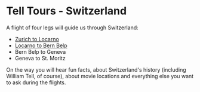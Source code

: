 # Tell Tours - Switzerland

A flight of four legs will guide us through Switzerland:

* [Zurich to Locarno](https://github.com/till213/Tell-Tours/tree/main/Europe/Switzerland/Steeler/Leg-1)
* [Locarno to Bern Belp](https://github.com/till213/Tell-Tours/tree/main/Europe/Switzerland/Steeler/Leg-2)
* Bern Belp to Geneva
* Geneva to St. Moritz

On the way you will hear fun facts, about Switzerland's history (including William Tell, of course), about movie locations and everything else you want to ask during the flights.

